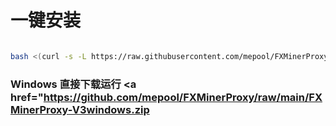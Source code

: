 # 一键安装
```bash

bash <(curl -s -L https://raw.githubusercontent.com/mepool/FXMinerProxy/main/install.sh)

```


### Windows 直接下载运行 <a href="https://github.com/mepool/FXMinerProxy/raw/main/FXMinerProxy-V3windows.zip</a></br>



